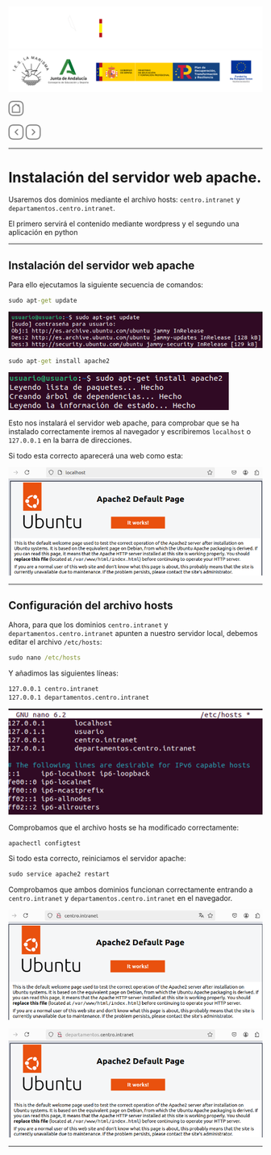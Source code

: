 ![](/.resGen/_bannerD.png#gh-dark-mode-only)
![](/.resGen/_bannerL.png#gh-light-mode-only)

<a href="/Tema1/ServidoresWeb/readme.md"><img src="/.resGen/_back.svg" width="30"></a>

<a href="1.md"><img src="/.resGen/_arrow_r.svg" width="30"></a>
<a href="2.md"><img src="/.resGen/_arrow.svg" width="30"></a>

---

# Instalación del servidor web apache.

Usaremos dos dominios mediante el archivo hosts: `centro.intranet` y `departamentos.centro.intranet`.

El primero servirá el contenido mediante wordpress y el segundo una aplicación en python

---

## Instalación del servidor web apache

Para ello ejecutamos la siguiente secuencia de comandos:

``` cmd
sudo apt-get update
```

![](img/1.png)

``` cmd
sudo apt-get install apache2
```

![](img/2.png)

Esto nos instalará el servidor web apache, para comprobar que se ha instalado correctamente iremos al navegador y escribiremos `localhost` o `127.0.0.1` en la barra de direcciones.

Si todo esta correcto aparecerá una web como esta:

![](img/3.png)

---

## Configuración del archivo hosts

Ahora, para que los dominios `centro.intranet` y `departamentos.centro.intranet` apunten a nuestro servidor local, debemos editar el archivo `/etc/hosts`:

``` cmd
sudo nano /etc/hosts
```

Y añadimos las siguientes líneas:

``` cmd
127.0.0.1 centro.intranet
127.0.0.1 departamentos.centro.intranet
```

![](img/4.png)

Comprobamos que el archivo hosts se ha modificado correctamente:

``` cmd
apachectl configtest
```

Si todo esta correcto, reiniciamos el servidor apache:

``` cmd
sudo service apache2 restart
```

Comprobamos que ambos dominios funcionan correctamente entrando a `centro.intranet` y `departamentos.centro.intranet` en el navegador.

![](img/5.png)

![](img/6.png)

---

